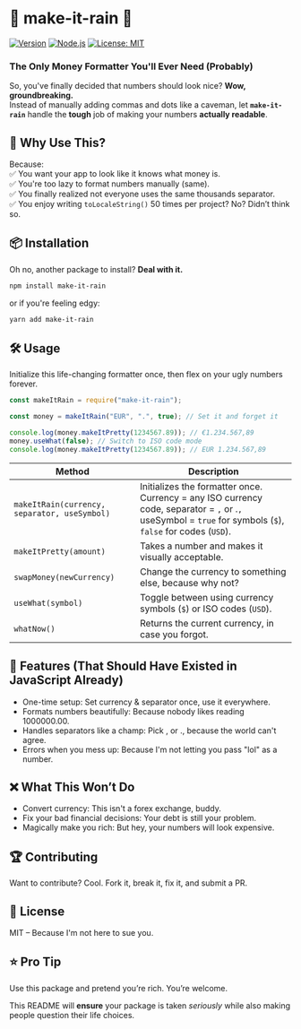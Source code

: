 # 💸 make-it-rain 💸  
[![Version](https://img.shields.io/badge/version-1.1.1.1-blue)](https://npmjs.com/package/make-it-rain) [![Node.js](https://img.shields.io/badge/node-%3E%3D12.0-brightgreen)](https://nodejs.org/) [![License: MIT](https://img.shields.io/badge/License-MIT-yellow.svg)](https://opensource.org/licenses/MIT)

### The Only Money Formatter You'll Ever Need (Probably)  

So, you've finally decided that numbers should look nice? **Wow, groundbreaking.**  
Instead of manually adding commas and dots like a caveman, let **`make-it-rain`** handle the **tough** job of making your numbers **actually readable**.  

## 🚀 Why Use This?  
Because:  
✅ You want your app to look like it knows what money is.  
✅ You're too lazy to format numbers manually (same).  
✅ You finally realized not everyone uses the same thousands separator.  
✅ You enjoy writing `toLocaleString()` 50 times per project? No? Didn’t think so.  

## 📦 Installation  
Oh no, another package to install? **Deal with it.**  
```sh
npm install make-it-rain
```

or if you're feeling edgy:

```sh
yarn add make-it-rain
```
## 🛠️ Usage
Initialize this life-changing formatter once, then flex on your ugly numbers forever.


```js
const makeItRain = require("make-it-rain");  

const money = makeItRain("EUR", ".", true); // Set it and forget it  

console.log(money.makeItPretty(1234567.89)); // €1.234.567,89  
money.useWhat(false); // Switch to ISO code mode  
console.log(money.makeItPretty(1234567.89)); // EUR 1.234.567,89  
```


| Method | Description |
|--------|-------------|
|`makeItRain(currency, separator, useSymbol)` | Initializes the formatter once. Currency = any ISO currency code, separator = `,` or .`,` useSymbol = `true` for symbols (`$`), `false` for codes (`USD`). |
| `makeItPretty(amount)` | Takes a number and makes it visually acceptable.|
| `swapMoney(newCurrency)` | Change the currency to something else, because why not? |
| `useWhat(symbol)` | Toggle between using currency symbols (`$`) or ISO codes (`USD`). |
| `whatNow()` | Returns the current currency, in case you forgot. |


## 🎩 Features (That Should Have Existed in JavaScript Already)
- One-time setup: Set currency & separator once, use it everywhere.
- Formats numbers beautifully: Because nobody likes reading 1000000.00.
- Handles separators like a champ: Pick , or ., because the world can't agree.
- Errors when you mess up: Because I'm not letting you pass "lol" as a number.

## ❌ What This Won’t Do
- Convert currency: This isn't a forex exchange, buddy.
- Fix your bad financial decisions: Your debt is still your problem.
- Magically make you rich: But hey, your numbers will look expensive.

## 🏆 Contributing
Want to contribute? Cool. Fork it, break it, fix it, and submit a PR.

## 📜 License
MIT – Because I'm not here to sue you.

## ⭐ Pro Tip
Use this package and pretend you’re rich. You’re welcome.

This README will **ensure** your package is taken *seriously* while also making people question their life choices.

